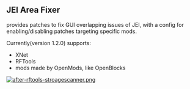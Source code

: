 ## JEI Area Fixer
provides patches to fix GUI overlapping issues of JEI, with a config for enabling/disabling patches targeting specific mods.

Currently(version 1.2.0) supports:
- XNet
- RFTools
- mods made by OpenMods, like OpenBlocks

[![after-rftools-stroagescanner.png](https://i.postimg.cc/g09Q5yJ8/after-rftools-stroagescanner.png)](https://postimg.cc/DSgx4X1w)
